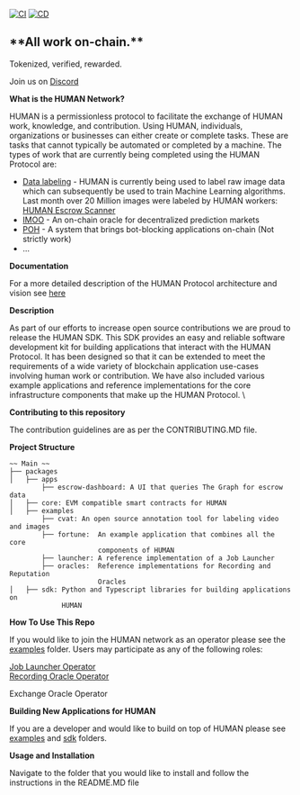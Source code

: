 [![CI](https://github.com/humanprotocol/human-protocol/actions/workflows/ci.yaml/badge.svg)](https://github.com/humanprotocol/human-protocol/actions/workflows/ci.yaml) [![CD](https://github.com/humanprotocol/human-protocol/actions/workflows/cd.yaml/badge.svg)](https://github.com/humanprotocol/human-protocol/actions/workflows/cd.yaml)

<h2>**All work on-chain.**</h2>


Tokenized, verified, rewarded.

Join us on [Discord](https://discord.gg/TEspMGKF)

**What is the HUMAN Network?**

HUMAN is a permissionless protocol to facilitate the exchange of HUMAN work, knowledge, and contribution.  Using HUMAN, individuals, organizations or businesses can either create or complete tasks.  These are tasks that cannot typically be automated or completed by a machine.  The types of work that are currently being completed using the HUMAN Protocol are:



* [Data labeling](https://app.humanprotocol.org/) - HUMAN is currently being used to label raw image data which can subsequently be used to train Machine Learning algorithms.  Last month over 20 Million images were labeled by HUMAN workers: [HUMAN Escrow Scanner](https://dashboard.humanprotocol.org/)
* [IMOO](https://www.humanprotocol.org/imoo) - An on-chain oracle for decentralized prediction markets 
* [POH](https://www.humanprotocol.org/proof-of-humanity) - A system that brings bot-blocking applications on-chain (Not strictly work)
* …

**Documentation**

For a more detailed description of the HUMAN Protocol architecture and vision see [here](https://github.com/humanprotocol/.github/wiki)

**Description**

As part of our efforts to increase open source contributions we are proud to release the HUMAN SDK.  This SDK provides an easy and reliable software development kit for building applications that interact with the HUMAN Protocol.  It has been designed so that it can be extended to meet the requirements of a wide variety of blockchain application use-cases involving human work or contribution.  We have also included various example applications and reference implementations for the core infrastructure components that make up the HUMAN Protocol. \


**Contributing to this repository**

The contribution guidelines are as per the CONTRIBUTING.MD file.

**Project Structure**

```
~~ Main ~~
├── packages
│   ├── apps
	    ├── escrow-dashboard: A UI that queries The Graph for escrow data 
│   ├── core: EVM compatible smart contracts for HUMAN
│   ├── examples
	    ├── cvat: An open source annotation tool for labeling video and images
	    ├── fortune:  An example application that combines all the core 
                      components of HUMAN
	    ├── launcher: A reference implementation of a Job Launcher 
	    ├── oracles:  Reference implementations for Recording and Reputation
                      Oracles
│   ├── sdk: Python and Typescript libraries for building applications on
             HUMAN
```


**How To Use This Repo**

If you would like to join the HUMAN network as an operator please see the [examples](https://github.com/humanprotocol/human-protocol/tree/main/packages/examples) folder.  Users may participate as any of the following roles:  

[Job Launcher Operator](https://github.com/humanprotocol/human-protocol/tree/main/packages/examples/launcher) \
[Recording Oracle Operator](https://github.com/humanprotocol/human-protocol/tree/main/packages/examples/oracles/recording)

Exchange Oracle Operator

**Building New Applications for HUMAN**

If you are a developer and would like to build on top of HUMAN please see [examples](https://github.com/humanprotocol/human-protocol/tree/main/packages/examples) and [sdk](https://github.com/humanprotocol/human-protocol/tree/main/packages/sdk) folders.

**Usage and Installation**

Navigate to the folder that you would like to install and follow the instructions in the README.MD file

